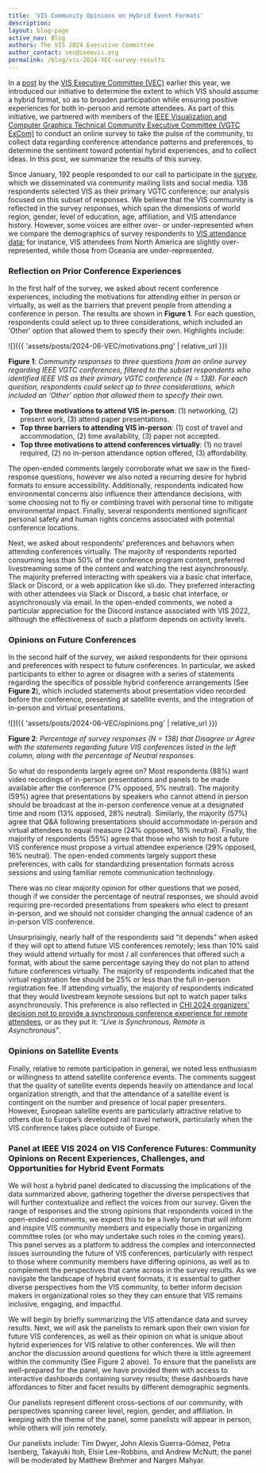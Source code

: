 ```yaml
---
title: 'VIS Community Opinions on Hybrid Event Formats'
description: 
layout: blog-page
active_nav: Blog
authors: The VIS 2024 Executive Committee
author_contact: vec@ieeevis.org
permalink: /blog/vis-2024-VEC-survey-results
---
```


In a [post](https://ieeevis.org/year/2024/blog/vis-2024-vis-2024-VEC-blog-conference-format) by the [VIS Executive Committee (VEC)](https://ieeevis.org/year/2024/info/committees/vis-executive-committee) earlier this year, we introduced our initiative to determine the extent to which VIS should assume a hybrid format, so as to broaden participation while ensuring positive experiences for both in-person and remote attendees. As part of this initiative, we partnered with members of the [IEEE Visualization and Computer Graphics Technical Community Executive Committee (VGTC ExCom)](https://tc.computer.org/vgtc/about-us/executive-committee/) to conduct an online survey to take the pulse of the community, to collect data regarding conference attendance patterns and preferences, to determine the sentiment toward potential hybrid experiences, and to collect ideas. In this post, we summarize the results of this survey.

Since January, 192 people responded to our call to participate in the [survey](https://forms.gle/LHvnHiJVgfs2nbvX9), which we disseminated via community mailing lists and social media. 138 respondents selected VIS as their primary VGTC conference; our analysis focused on this subset of responses. We believe that the VIS community is reflected in the survey responses, which span the dimensions of world region, gender, level of education, age, affiliation, and VIS attendance history. However, some voices are either over- or under-represented when we compare the demographics of survey respondents to [VIS attendance data](https://ieeevis.org/year/2024/blog/vis-2024-VEC-blog-attendance); for instance, VIS attendees from North America are slightly over-represented, while those from Oceania are under-represented. 

### Reflection on Prior Conference Experiences

In the first half of the survey, we asked about recent conference experiences, including the motivations for attending either in person or virtually, as well as the barriers that prevent people from attending a conference in person. The results are shown in **Figure 1**. For each question, respondents could select up to three considerations, which included an ‘Other’ option that allowed them to specify their own. Highlights include: 

![]({{ 'assets/posts/2024-06-VEC/motivations.png' | relative_url }})

**Figure 1**: *Community responses to three questions from an online survey regarding IEEE VGTC conferences, filtered to the subset respondents who identified IEEE VIS as their primary VGTC conference (N = 138). For each question, respondents could select up to three considerations, which included an ‘Other’ option that allowed them to specify their own.*


- **Top three motivations to attend VIS in-person**: (1) networking, (2) present work, (3) attend paper presentations.
- **Top three barriers to attending VIS in-person**: (1) cost of travel and accommodation, (2) time availability, (3) paper not accepted.
- **Top three motivations to attend conferences virtually**: (1) no travel required, (2) no in-person attendance option offered, (3) affordability.

The open-ended comments largely corroborate what we saw in the fixed-response questions, however we also noted a recurring desire for hybrid formats to ensure accessibility. Additionally, respondents indicated how environmental concerns also influence their attendance decisions, with some choosing not to fly or combining travel with personal time to mitigate environmental impact. Finally, several respondents mentioned significant personal safety and human rights concerns associated with potential conference locations.

Next, we asked about respondents’ preferences and behaviors when attending conferences virtually. The majority of respondents reported consuming less than 50% of the conference program content, preferred livestreaming some of the content and watching the rest asynchronously. The majority preferred interacting with speakers via a basic chat interface, Slack or Discord, or a web application like sli.do. They preferred interacting with other attendees via Slack or Discord, a basic chat interface, or asynchronously via email. In the open-ended comments, we noted a particular appreciation for the Discord instance associated with VIS 2022, although the effectiveness of such a platform depends on activity levels.   

### Opinions on Future Conferences

In the second half of the survey, we asked respondents for their opinions and preferences with respect to future conferences. In particular, we asked participants to either to agree or disagree with a series of statements regarding the specifics of possible hybrid conference arrangements (See **Figure 2**), which included statements about presentation video recorded before the conference, presenting at satellite events, and the integration of in-person and virtual presentations. 

![]({{ 'assets/posts/2024-06-VEC/opinions.png' | relative_url }})

**Figure 2**: *Percentage of survey responses (N = 138) that Disagree or Agree with the statements regarding future VIS conferences listed in the left column, along with the percentage of Neutral responses.*

So what do respondents largely agree on? Most respondents (88%) want video recordings of in-person presentations and panels to be made available after the conference (7% opposed, 5% neutral). The majority (59%) agree that presentations by speakers who cannot attend in person should be broadcast at the in-person conference venue at a designated time and room (13% opposed, 28% neutral). Similarly, the majority (57%) agree that Q&A following presentations should accommodate in-person and virtual attendees to equal measure (24% opposed, 18% neutral). Finally, the majority of respondents (55%) agree that those who wish to host a future VIS conference must propose a virtual attendee experience (29% opposed, 16% neutral). The open-ended comments largely support these preferences, with calls for standardizing presentation formats across sessions and using familiar remote communication technology. 

There was no clear majority opinion for other questions that we posed, though if we consider the percentage of neutral responses, we should avoid requiring pre-recorded presentations from speakers who elect to present in-person, and we should not consider changing the annual cadence of an in-person VIS conference.

Unsurprisingly, nearly half of the respondents said “it depends” when asked if they will opt to attend future VIS conferences remotely; less than 10% said they would attend virtually for most / all conferences that offered such a format, with about the same percentage saying they do not plan to attend future conferences virtually. The majority of respondents indicated that the virtual registration fee should be 25% or less than the full in-person registration fee. If attending virtually, the majority of respondents indicated that they would livestream keynote sessions but opt to watch paper talks asynchronously. This preference is also reflected in [CHI 2024 organizers’ decision not to provide a synchronous conference experience for remote attendees](https://chi2024.acm.org/2023/11/09/hybrid-experience-at-chi-2024/), or as they put it: *“Live is Synchronous, Remote is Asynchronous”*.

### Opinions on Satellite Events

Finally, relative to remote participation in general, we noted less enthusiasm or willingness to attend satellite conference events. The comments suggest that the quality of satellite events depends heavily on attendance and local organization strength, and that the attendance of a satellite event is contingent on the number and presence of local paper presenters. However, European satellite events are particularly attractive relative to others due to Europe’s developed rail travel network, particularly when the VIS conference takes place outside of Europe.

### Panel at IEEE VIS 2024 on VIS Conference Futures: Community Opinions on Recent Experiences, Challenges, and Opportunities for Hybrid Event Formats

We will host a hybrid panel dedicated to discussing the implications of the data summarized above, gathering together the diverse perspectives that will further contextualize and reflect the voices from our survey. Given the range of responses and the strong opinions that respondents voiced in the open-ended comments, we expect this to be a lively forum that will inform and inspire VIS community members and especially those in organizing committee roles (or who may undertake such roles in the coming years). This panel serves as a platform to address the complex and interconnected issues surrounding the future of VIS conferences, particularly with respect to those where community members have differing opinions, as well as to complement the perspectives that came across in the survey results. As we navigate the landscape of hybrid event formats, it is essential to gather diverse perspectives from the VIS community, to better inform decision makers in organizational roles so they they can ensure that VIS remains inclusive, engaging, and impactful. 

We will begin by briefly summarizing the VIS attendance data and survey results. Next, we will ask the panelists to remark upon their own vision for future VIS conferences, as well as their opinion on what is unique about hybrid experiences for VIS relative to other conferences. We will then anchor the discussion around questions for which there is little agreement within the community (See Figure 2 above). To ensure that the panelists are well-prepared for the panel, we have provided them with access to interactive dashboards containing survey results; these dashboards have affordances to filter and facet results by different demographic segments.

Our panelists represent different cross-sections of our community, with perspectives spanning career level, region, gender, and affiliation. In keeping with the theme of the panel, some panelists will appear in person, while others will join remotely.

Our panelists include: Tim Dwyer, John Alexis Guerra-Gómez, Petra Isenberg, Takayuki Itoh, Elsie Lee-Robbins, and Andrew McNutt; the panel will be moderated by Matthew Brehmer and Narges Mahyar.
